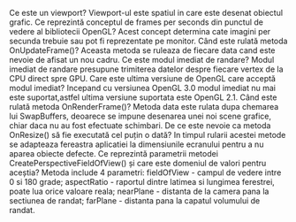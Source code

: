 Ce este un viewport? 
Viewport-ul este spatiul in care este desenat obiectul grafic.
Ce reprezintă conceptul de frames per seconds din punctul de vedere al bibliotecii OpenGL?
Acest concept determina cate imagini per secunda trebuie sau pot fi reprezentate pe monitor.
Când este rulată metoda OnUpdateFrame()? 
Aceasta metoda se ruleaza de fiecare data cand este nevoie de afisat un nou cadru.
Ce este modul imediat de randare? 
Modul imediat de randare presupune trimiterea datelor despre fiecare vertex de la CPU direct spre GPU.
Care este ultima versiune de OpenGL care acceptă modul imediat?
Incepand cu versiunea OpenGL 3.0 modul imediat nu mai este suportat,astfel ultima versiune suportata este OpenGL 2.1.
Când este rulată metoda OnRenderFrame()? 
Metoda data este rulata dupa chemarea lui SwapBuffers, deoarece se impune desenarea unei noi scene grafice, chiar daca nu au fost efectuate schimbari.
De ce este nevoie ca metoda OnResize() să fie executată cel puțin o dată?
In timpul rularii acestei metode se adapteaza fereastra aplicatiei la dimensiunile ecranului pentru a nu aparea obiecte defecte.
Ce reprezintă parametrii metodei CreatePerspectiveFieldOfView() și care este domeniul de valori pentru aceștia? 
Metoda include 4 parametri: fieldOfView - campul de vedere intre 0 si 180 grade; aspectRatio - raportul dintre latimea si lungimea ferestrei, poate lua orice valoare reala; nearPlane - distanta de la camera pana la sectiunea de randat; farPlane - distanta pana la capatul volumului de randat.
